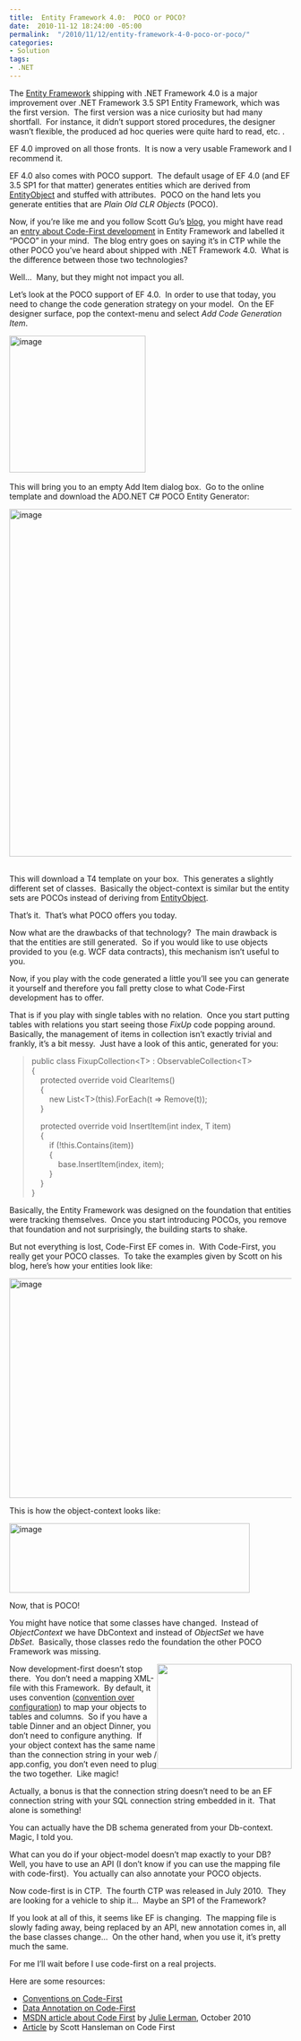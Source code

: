 ```yaml
---
title:  Entity Framework 4.0:  POCO or POCO?
date:  2010-11-12 18:24:00 -05:00
permalink:  "/2010/11/12/entity-framework-4-0-poco-or-poco/"
categories:
- Solution
tags:
- .NET
---
```

<p>The <a href="http://msdn.microsoft.com/en-us/data/ef.aspx">Entity Framework</a> shipping with .NET Framework 4.0 is a major improvement over .NET Framework 3.5 SP1 Entity Framework, which was the first version.&#160; The first version was a nice curiosity but had many shortfall.&#160; For instance, it didn’t support stored procedures, the designer wasn’t flexible, the produced ad hoc queries were quite hard to read, etc. .</p>  <p>EF 4.0 improved on all those fronts.&#160; It is now a very usable Framework and I recommend it.</p>  <p>EF 4.0 also comes with POCO support.&#160; The default usage of EF 4.0 (and EF 3.5 SP1 for that matter) generates entities which are derived from <a href="http://msdn.microsoft.com/en-us/library/system.data.objects.dataclasses.entityobject.aspx">EntityObject</a> and stuffed with attributes.&#160; POCO on the hand lets you generate entities that are <em>Plain Old CLR Objects</em> (POCO).</p>  <p>Now, if you’re like me and you follow Scott Gu’s <a href="http://weblogs.asp.net/scottgu">blog</a>, you might have read an <a href="http://weblogs.asp.net/scottgu/archive/2010/07/16/code-first-development-with-entity-framework-4.aspx">entry about Code-First development</a> in Entity Framework and labelled it “POCO” in your mind.&#160; The blog entry goes on saying it’s in CTP while the other POCO you’ve heard about shipped with .NET Framework 4.0.&#160; What is the difference between those two technologies?</p>  <p>Well…&#160; Many, but they might not impact you all.</p>  <p>Let’s look at the POCO support of EF 4.0.&#160; In order to use that today, you need to change the code generation strategy on your model.&#160; On the EF designer surface, pop the context-menu and select <em>Add Code Generation Item</em>.</p>  <p><a href="http://vincentlauzon.files.wordpress.com/2010/11/image.png"><img style="border-bottom:0;border-left:0;display:inline;border-top:0;border-right:0;" title="image" border="0" alt="image" src="http://vincentlauzon.files.wordpress.com/2010/11/image_thumb.png" width="243" height="244" /></a>&#160;</p>  <p>This will bring you to an empty Add Item dialog box.&#160; Go to the online template and download the ADO.NET C# POCO Entity Generator:</p>  <p><a href="http://vincentlauzon.files.wordpress.com/2010/11/image1.png"><img style="border-bottom:0;border-left:0;display:inline;border-top:0;border-right:0;" title="image" border="0" alt="image" src="http://vincentlauzon.files.wordpress.com/2010/11/image_thumb1.png" width="959" height="620" /></a>&#160;</p>  <p>This will download a T4 template on your box.&#160; This generates a slightly different set of classes.&#160; Basically the object-context is similar but the entity sets are POCOs instead of deriving from <a href="http://msdn.microsoft.com/en-us/library/system.data.objects.dataclasses.entityobject.aspx">EntityObject</a>.</p>  <p>That’s it.&#160; That’s what POCO offers you today.</p>  <p>Now what are the drawbacks of that technology?&#160; The main drawback is that the entities are still generated.&#160; So if you would like to use objects provided to you (e.g. WCF data contracts), this mechanism isn’t useful to you.</p>  <p>Now, if you play with the code generated a little you’ll see you can generate it yourself and therefore you fall pretty close to what Code-First development has to offer.</p>  <p>That is if you play with single tables with no relation.&#160; Once you start putting tables with relations you start seeing those <em>FixUp</em> code popping around.&#160; Basically, the management of items in collection isn’t exactly trivial and frankly, it’s a bit messy.&#160; Just have a look of this antic, generated for you:</p>  <blockquote>   <p>public class FixupCollection&lt;T&gt; : ObservableCollection&lt;T&gt;     <br />{      <br />&#160;&#160;&#160; protected override void ClearItems()      <br />&#160;&#160;&#160; {      <br />&#160;&#160;&#160;&#160;&#160;&#160;&#160; new List&lt;T&gt;(this).ForEach(t =&gt; Remove(t));      <br />&#160;&#160;&#160; } </p>    <p>&#160;&#160;&#160; protected override void InsertItem(int index, T item)     <br />&#160;&#160;&#160; {      <br />&#160;&#160;&#160;&#160;&#160;&#160;&#160; if (!this.Contains(item))      <br />&#160;&#160;&#160;&#160;&#160;&#160;&#160; {      <br />&#160;&#160;&#160;&#160;&#160;&#160;&#160;&#160;&#160;&#160;&#160; base.InsertItem(index, item);      <br />&#160;&#160;&#160;&#160;&#160;&#160;&#160; }      <br />&#160;&#160;&#160; }      <br />} </p> </blockquote>  <p>Basically, the Entity Framework was designed on the foundation that entities were tracking themselves.&#160; Once you start introducing POCOs, you remove that foundation and not surprisingly, the building starts to shake.</p>  <p>But not everything is lost, Code-First EF comes in.&#160; With Code-First, you really get your POCO classes.&#160; To take the examples given by Scott on his blog, here’s how your entities look like:</p>  <p><a href="http://weblogs.asp.net/blogs/scottgu/image_25CE75C4.png"><img title="image" border="0" alt="image" src="http://weblogs.asp.net/blogs/scottgu/image_thumb_24F60FDA.png" width="519" height="392" /></a></p>  <p>This is how the object-context looks like:</p> <a href="http://weblogs.asp.net/blogs/scottgu/image_241DA9F0.png"><img title="image" border="0" alt="image" src="http://weblogs.asp.net/blogs/scottgu/image_thumb_1C923A83.png" width="429" height="124" /></a>  <p>Now, that is POCO!</p>  <p>You might have notice that some classes have changed.&#160; Instead of <em>ObjectContext</em> we have DbContext and instead of <em>ObjectSet</em> we have <em>DbSet</em>.&#160; Basically, those classes redo the foundation the other POCO Framework was missing.</p>  <p><img style="display:inline;margin-left:0;margin-right:0;" align="right" src="http://www.christian-movie.com/images/Jenn_Gotzon_ABC_Pushing_Daisies.jpg" width="240" height="187" />Now development-first doesn’t stop there.&#160; You don’t need a mapping XML-file with this Framework.&#160; By default, it uses convention (<a href="http://en.wikipedia.org/wiki/Convention_over_configuration">convention over configuration</a>) to map your objects to tables and columns.&#160; So if you have a table Dinner and an object Dinner, you don’t need to configure anything.&#160; If your object context has the same name than the connection string in your web / app.config, you don’t even need to plug the two together.&#160; Like magic!</p>  <p>Actually, a bonus is that the connection string doesn’t need to be an EF connection string with your SQL connection string embedded in it.&#160; That alone is something!</p>  <p>You can actually have the DB schema generated from your Db-context.&#160; Magic, I told you.</p>  <p>What can you do if your object-model doesn’t map exactly to your DB?&#160; Well, you have to use an API (I don’t know if you can use the mapping file with code-first).&#160; You actually can also annotate your POCO objects.</p>  <p>Now code-first is in CTP.&#160; The fourth CTP was released in July 2010.&#160; They are looking for a vehicle to ship it…&#160; Maybe an SP1 of the Framework?</p>  <p>If you look at all of this, it seems like EF is changing.&#160; The mapping file is slowly fading away, being replaced by an API, new annotation comes in, all the base classes change…&#160; On the other hand, when you use it, it’s pretty much the same.</p>  <p>For me I’ll wait before I use code-first on a real projects. </p>  <p>Here are some resources:</p>  <ul>   <li><a href="http://blogs.msdn.com/b/efdesign/archive/2010/06/01/conventions-for-code-first.aspx">Conventions on Code-First</a></li>    <li><a href="http://blogs.msdn.com/b/efdesign/archive/2010/03/30/data-annotations-in-the-entity-framework-and-code-first.aspx">Data Annotation on Code-First</a></li>    <li><a href="http://msdn.microsoft.com/en-us/magazine/gg232765.aspx">MSDN article about Code First</a> by <a href="http://weblogs.asp.net/jlerman/">Julie Lerman</a>, October 2010</li>    <li><a href="http://hanselman.com/blog/SimpleCodeFirstWithEntityFramework4MagicUnicornFeatureCTP4.aspx">Article</a> by Scott Hansleman on Code First</li> </ul>